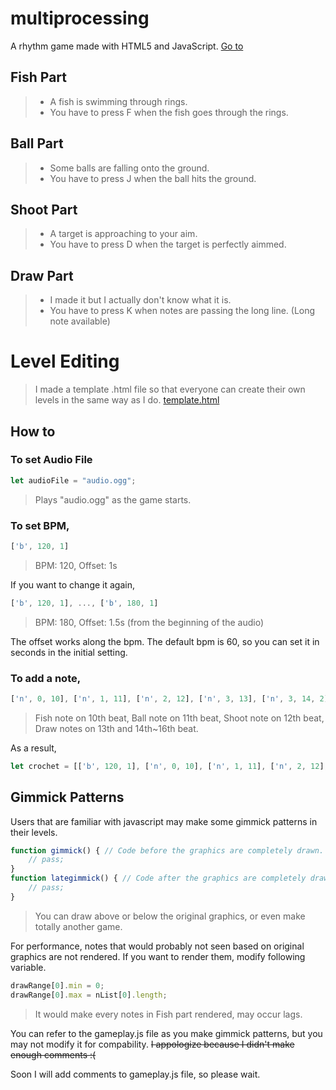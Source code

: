 # multiprocessing
A rhythm game made with HTML5 and JavaScript.
[Go to](https://01320nabi.github.io/multiprocessing)

## Fish Part
> - A fish is swimming through rings.
> - You have to press F when the fish goes through the rings.

## Ball Part
> - Some balls are falling onto the ground.
> - You have to press J when the ball hits the ground.

## Shoot Part
> - A target is approaching to your aim.
> - You have to press D when the target is perfectly aimmed.

## Draw Part
> - I made it but I actually don't know what it is.
> - You have to press K when notes are passing the long line. (Long note available)

# Level Editing
> I made a template .html file so that everyone can create their own levels in the same way as I do.
[template.html](./template.html)

## How to
### To set Audio File
```js
let audioFile = "audio.ogg";
```
> Plays "audio.ogg" as the game starts.

### To set BPM,
```js
['b', 120, 1]
```
> BPM: 120, Offset: 1s

If you want to change it again,
```js
['b', 120, 1], ..., ['b', 180, 1]
```
> BPM: 180, Offset: 1.5s (from the beginning of the audio)

The offset works along the bpm. The default bpm is 60, so you can set it in seconds in the initial setting.

### To add a note,
```js
['n', 0, 10], ['n', 1, 11], ['n', 2, 12], ['n', 3, 13], ['n', 3, 14, 2]
```
> Fish note on 10th beat, Ball note on 11th beat, Shoot note on 12th beat, Draw notes on 13th and 14th~16th beat.

As a result,
```js
let crochet = [['b', 120, 1], ['n', 0, 10], ['n', 1, 11], ['n', 2, 12], ['n', 3, 13], ['n', 3, 14, 2]];
```

## Gimmick Patterns
Users that are familiar with javascript may make some gimmick patterns in their levels.
```js
function gimmick() { // Code before the graphics are completely drawn.
    // pass;
}
function lategimmick() { // Code after the graphics are completely drawn.
    // pass;
}
```
> You can draw above or below the original graphics, or even make totally another game.

For performance, notes that would probably not seen based on original graphics are not rendered. If you want to render them, modify following variable.
```js
drawRange[0].min = 0;
drawRange[0].max = nList[0].length;
```
> It would make every notes in Fish part rendered, may occur lags.

You can refer to the gameplay.js file as you make gimmick patterns, but you may not modify it for compability. ~~I appologize because I didn't make enough comments :(~~

Soon I will add comments to gameplay.js file, so please wait.
